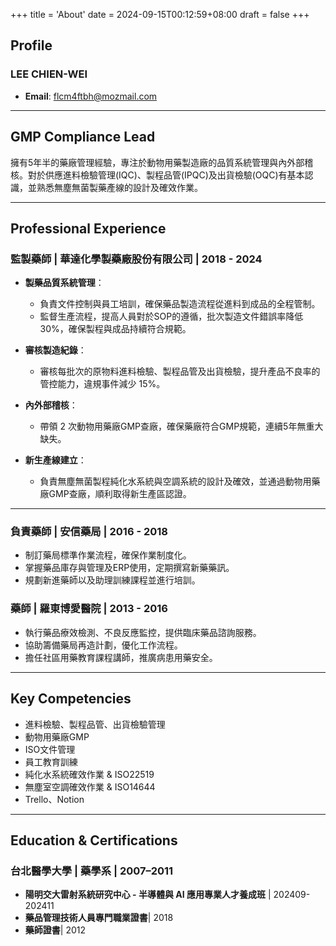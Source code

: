+++
title = 'About'
date = 2024-09-15T00:12:59+08:00
draft = false
+++


## Profile

### LEE CHIEN-WEI
- **Email**: flcm4ftbh@mozmail.com

---

## GMP Compliance Lead

擁有5年半的藥廠管理經驗，專注於動物用藥製造廠的品質系統管理與內外部稽核。對於供應進料檢驗管理(IQC)、製程品管(IPQC)及出貨檢驗(OQC)有基本認識，並熟悉無塵無菌製藥產線的設計及確效作業。

---

## Professional Experience

### 監製藥師 | 華達化學製藥廠股份有限公司 | 2018 - 2024

- **製藥品質系統管理**：
  - 負責文件控制與員工培訓，確保藥品製造流程從進料到成品的全程管制。
  - 監督生產流程，提高人員對於SOP的遵循，批次製造文件錯誤率降低 30%，確保製程與成品持續符合規範。

- **審核製造紀錄**：
  - 審核每批次的原物料進料檢驗、製程品管及出貨檢驗，提升產品不良率的管控能力，違規事件減少 15%。

- **內外部稽核**：
  - 帶領 2 次動物用藥廠GMP查廠，確保藥廠符合GMP規範，連續5年無重大缺失。

- **新生產線建立**：
  - 負責無塵無菌製程純化水系統與空調系統的設計及確效，並通過動物用藥廠GMP查廠，順利取得新生產區認證。

---

### 負責藥師 | 安信藥局 | 2016 - 2018

- 制訂藥局標準作業流程，確保作業制度化。
- 掌握藥品庫存與管理及ERP使用，定期撰寫新藥藥訊。
- 規劃新進藥師以及助理訓練課程並進行培訓。

### 藥師 | 羅東博愛醫院 | 2013 - 2016

- 執行藥品療效檢測、不良反應監控，提供臨床藥品諮詢服務。
- 協助籌備藥局再造計劃，優化工作流程。
- 擔任社區用藥教育課程講師，推廣病患用藥安全。

---

## Key Competencies

- 進料檢驗、製程品管、出貨檢驗管理
- 動物用藥廠GMP
- ISO文件管理
- 員工教育訓練
- 純化水系統確效作業 & ISO22519
- 無塵室空調確效作業 & ISO14644
- Trello、Notion 

---

## Education & Certifications

### 台北醫學大學 | 藥學系 | 2007–2011
- **陽明交大雷射系統研究中心 - 半導體與 AI 應用專業人才養成班**  |  202409-202411
- **藥品管理技術人員專門職業證書**| 2018
- **藥師證書**| 2012

